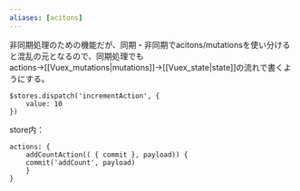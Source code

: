 ```yaml
---
aliases: [acitons]
---
```

非同期処理のための機能だが、同期・非同期でacitons/mutationsを使い分けると混乱の元となるので、同期処理でもactions→[[Vuex_mutations|mutations]]→[[Vuex_state|state]]の流れで書くようにする。
```
$stores.dispatch('incrementAction', {
	value: 10 
})

```
store内：
```
actions: {
	addCountAction(( { commit }, payload)) {
	commit('addCount', payload)
	}
}
```